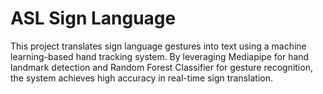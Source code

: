 # ASL Sign Language
This project translates sign language gestures into text using a machine learning-based hand tracking system. By leveraging Mediapipe for hand landmark detection and Random Forest Classifier for gesture recognition, the system achieves high accuracy in real-time sign translation.
